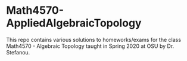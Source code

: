 # Math4570-AppliedAlgebraicTopology
This repo contains various solutions to homeworks/exams for the class Math4570 - Algebraic Topology taught in Spring 2020 at OSU by Dr. Stefanou.

